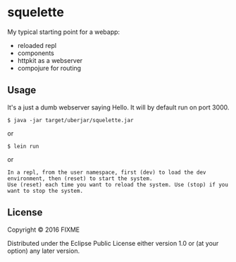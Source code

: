 # squelette

My typical starting point for a webapp:
- reloaded repl
- components
- httpkit as a webserver
- compojure for routing

## Usage

It's a just a dumb webserver saying Hello. It will by default run on port 3000.

    $ java -jar target/uberjar/squelette.jar

or

    $ lein run

or

    In a repl, from the user namespace, first (dev) to load the dev environment, then (reset) to start the system.
    Use (reset) each time you want to reload the system. Use (stop) if you want to stop the system.

## License

Copyright © 2016 FIXME

Distributed under the Eclipse Public License either version 1.0 or (at
your option) any later version.
